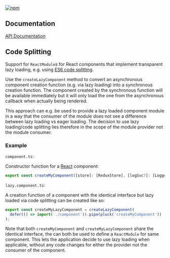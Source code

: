 [![npm](https://img.shields.io/npm/v/@acoustic-content-sdk/react-api.svg?style=flat-square)](https://www.npmjs.com/package/@acoustic-content-sdk/react-api)

## Documentation

[API Documentation](./markdown/react-api.md)

## Code Splitting

Support for `ReactModule`s for React components that implement transparent lazy loading, e.g. using [ES6 code splitting](https://webpack.js.org/guides/code-splitting/).

Use the `createLazyComponent` method to convert an asynchronous component creation function (e.g. via lazy loading) into a synchronous creation function. The component created by the synchronous function will be available immediately but it will only load the one from the asynchronous callback when actually being rendered.

This approach can e.g. be used to provide a lazy loaded component module in a way that the consumer of the module does not see a difference between lazy loading vs eager loading. The decision to use lazy loading/code splitting lies therefore in the scope of the module provider not the module consumer.

### Example

`component.ts`:

Constructor function for a [React](https://reactjs.org/docs/react-component.html) component:

```typescript
export const createMyComponent([store]: [ReduxStore], [logSvc?]: [LoggerService]): ReactComponent<SomeState> => ...
```

`lazy.component.ts`:

A creation function of a component with the identical interface but lazy loaded via code splitting can be created like so:

```typescript
export const createMyLazyComponent = createLazyComponent(
  defer(() => import('./component')).pipe(pluck('createMyComponent'))
);
```

Note that both `createMyComponent` and `createMyLazyComponent` share the identical interface, the can both be used to define a `ReactModule` for same component. This lets the application decide to use lazy loading when applicable, without any code changes for either the provider not the consumer of the component.
